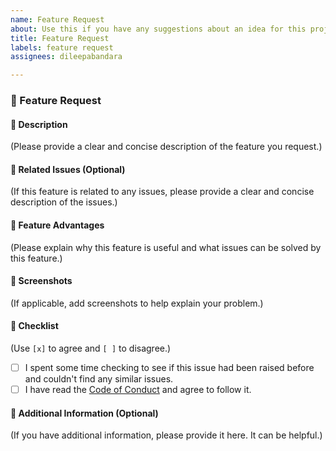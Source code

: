 ```yaml
---
name: Feature Request
about: Use this if you have any suggestions about an idea for this project.
title: Feature Request
labels: feature request
assignees: dileepabandara

---
```


### 🚀 Feature Request

#### 📌 Description

(Please provide a clear and concise description of the feature you request.)

#### 📌 Related Issues (Optional)

(If this feature is related to any issues, please provide a clear and concise description of the issues.)

#### 📌 Feature Advantages

(Please explain why this feature is useful and what issues can be solved by this feature.)

#### 📌 Screenshots

(If applicable, add screenshots to help explain your problem.)

#### 📌 Checklist

(Use `[x]` to agree and `[ ]` to disagree.)

- [ ] I spent some time checking to see if this issue had been raised before and couldn't find any similar issues.
- [ ] I have read the [Code of Conduct](htt[ps://github.com/dileepabandara/dileepabandara.dev/blob/main/CODE_OF_CONDUCT.md) and agree to follow it.

#### 📌 Additional Information (Optional)

(If you have additional information, please provide it here. It can be helpful.)
